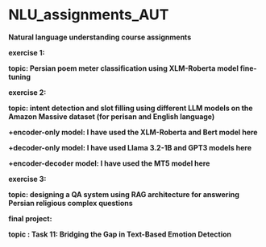 # NLU_assignments_AUT
<p>  <b> Natural language understanding course assignments
<p> exercise 1:
<p>  topic: Persian poem meter classification using XLM-Roberta model fine-tuning 

<p>   <b>exercise 2:
<p>  topic: intent detection and slot filling using different LLM models on the Amazon Massive dataset (for perisan and English language)
<p>  +encoder-only model: I have used the XLM-Roberta and Bert model here 
<p>  +decoder-only model: I have used Llama 3.2-1B and GPT3 models here 
<p>  +encoder-decoder model: I have used the MT5 model here 

<p>   <b>exercise 3:
<p>  topic: designing a QA system using RAG architecture for answering Persian religious complex questions 



<p>   <b>final project: 
<p>  topic : Task 11: Bridging the Gap in Text-Based Emotion Detection

